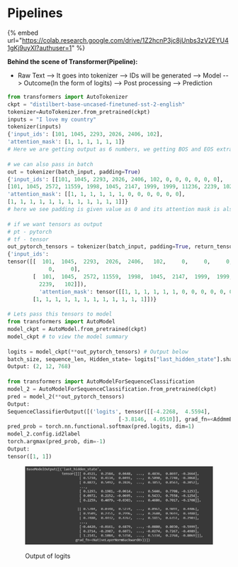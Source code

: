 # Pipelines

{% embed url="https://colab.research.google.com/drive/1Z2hcnP3jc8jUnbs3zV2EYU41gKj9uyXl?authuser=1" %}

**Behind the scene of Transformer(Pipeline):**

* Raw Text --> It goes into tokenizer --> IDs will be generated --> Model --> Outcome(In the form of logits) --> Post processing --> Prediction



```python
from transformers import AutoTokenizer
ckpt = "distilbert-base-uncased-finetuned-sst-2-english"
tokenizer=AutoTokenizer.from_pretrained(ckpt)
inputs = "I love my country"
tokenizer(inputs)
{'input_ids': [101, 1045, 2293, 2026, 2406, 102], 
'attention_mask': [1, 1, 1, 1, 1, 1]}
# Here we are getting output as 6 numbers, we getting BOS and EOS extra

# we can also pass in batch
out = tokenizer(batch_input, padding=True)
{'input_ids': [[101, 1045, 2293, 2026, 2406, 102, 0, 0, 0, 0, 0, 0], 
[101, 1045, 2572, 11559, 1998, 1045, 2147, 1999, 1999, 11236, 2239, 102]], 
'attention_mask': [[1, 1, 1, 1, 1, 1, 0, 0, 0, 0, 0, 0], 
[1, 1, 1, 1, 1, 1, 1, 1, 1, 1, 1, 1]]}
# here we see padding is given value as 0 and its attention mask is also 0

# if we want tensors as output
# pt - pytorch
# tf - tensor
out_pytorch_tensors = tokenizer(batch_input, padding=True, return_tensors="pt")
{'input_ids': 
tensor([[  101,  1045,  2293,  2026,  2406,   102,     0,     0,     0,     0,
             0,     0],
        [  101,  1045,  2572, 11559,  1998,  1045,  2147,  1999,  1999, 11236,
          2239,   102]]), 
          'attention_mask': tensor([[1, 1, 1, 1, 1, 1, 0, 0, 0, 0, 0, 0],
        [1, 1, 1, 1, 1, 1, 1, 1, 1, 1, 1, 1]])}

# Lets pass this tensors to model
from transformers import AutoModel
model_ckpt = AutoModel.from_pretrained(ckpt)
model_ckpt # to view the model summary

logits = model_ckpt(**out_pytorch_tensors) # Output below
batch_size, sequence_len, Hidden_state= logits["last_hidden_state"].shape
Output: (2, 12, 768)

from transformers import AutoModelForSequenceClassification
model_2 = AutoModelForSequenceClassification.from_pretrained(ckpt)
pred = model_2(**out_pytorch_tensors)
Output:
SequenceClassifierOutput([('logits', tensor([[-4.2268,  4.5594],
                                   [-3.8146,  4.0510]], grad_fn=<AddmmBackward0>))])
pred_prob = torch.nn.functional.softmax(pred.logits, dim=1)
model_2.config.id2label
torch.argmax(pred_prob, dim=-1)
Output:
tensor([1, 1])
```

<figure><img src="../.gitbook/assets/image (12).png" alt=""><figcaption><p>Output of logits</p></figcaption></figure>
